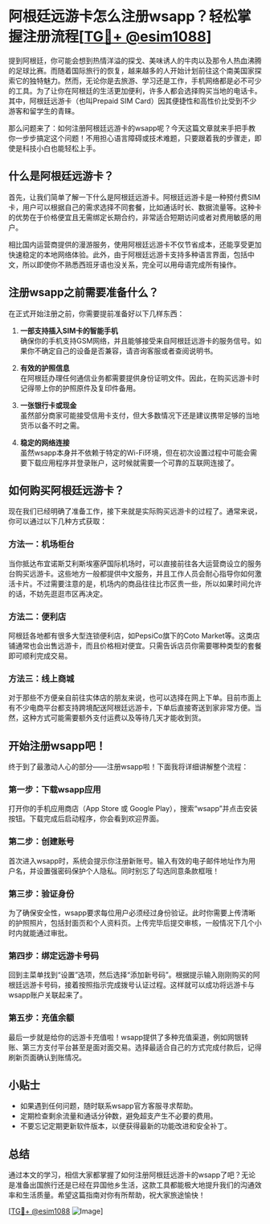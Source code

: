 # 阿根廷远游卡怎么注册wsapp？轻松掌握注册流程[[TG💪+ @esim1088](https://t.me/s/esim1088)]

提到阿根廷，你可能会想到热情洋溢的探戈、美味诱人的牛肉以及那令人热血沸腾的足球比赛。而随着国际旅行的恢复，越来越多的人开始计划前往这个南美国家探索它的独特魅力。然而，无论你是去旅游、学习还是工作，手机网络都是必不可少的工具。为了让你在阿根廷的生活更加便利，许多人都会选择购买当地的电话卡。其中，阿根廷远游卡（也叫Prepaid SIM Card）因其便捷性和高性价比受到不少游客和留学生的青睐。

那么问题来了：如何注册阿根廷远游卡的wsapp呢？今天这篇文章就来手把手教你一步步搞定这个问题！不用担心语言障碍或技术难题，只要跟着我的步骤走，即使是科技小白也能轻松上手。

## 什么是阿根廷远游卡？

首先，让我们简单了解一下什么是阿根廷远游卡。阿根廷远游卡是一种预付费SIM卡，用户可以根据自己的需求选择不同套餐，比如通话时长、数据流量等。这种卡的优势在于价格便宜且无需绑定长期合约，非常适合短期访问或者对费用敏感的用户。

相比国内运营商提供的漫游服务，使用阿根廷远游卡不仅节省成本，还能享受更加快速稳定的本地网络体验。此外，由于阿根廷远游卡支持多种语言界面，包括中文，所以即使你不熟悉西班牙语也没关系，完全可以用母语完成所有操作。

## 注册wsapp之前需要准备什么？

在正式开始注册之前，你需要提前准备好以下几样东西：

1. **一部支持插入SIM卡的智能手机**  
   确保你的手机支持GSM网络，并且能够接受来自阿根廷远游卡的服务信号。如果你不确定自己的设备是否兼容，请咨询客服或者查阅说明书。

2. **有效的护照信息**  
   在阿根廷办理任何通信业务都需要提供身份证明文件。因此，在购买远游卡时记得带上你的护照原件及复印件备用。

3. **一张银行卡或现金**  
   虽然部分商家可能接受信用卡支付，但大多数情况下还是建议携带足够的当地货币以备不时之需。

4. **稳定的网络连接**  
   虽然wsapp本身并不依赖于特定的Wi-Fi环境，但在初次设置过程中可能会需要下载应用程序并登录账户，这时候就需要一个可靠的互联网连接了。

## 如何购买阿根廷远游卡？

现在我们已经明确了准备工作，接下来就是实际购买远游卡的过程了。通常来说，你可以通过以下几种方式获取：

### 方法一：机场柜台
当你抵达布宜诺斯艾利斯埃塞萨国际机场时，可以直接前往各大运营商设立的服务台购买远游卡。这些地方一般都提供中文服务，并且工作人员会耐心指导你如何激活卡片。不过需要注意的是，机场内的商品往往比市区贵一些，所以如果时间允许的话，不妨先逛逛市区再决定。

### 方法二：便利店
阿根廷各地都有很多大型连锁便利店，如PepsiCo旗下的Coto Market等。这类店铺通常也会出售远游卡，而且价格相对便宜。只需告诉店员你需要哪种类型的套餐即可顺利完成交易。

### 方法三：线上商城
对于那些不方便亲自前往实体店的朋友来说，也可以选择在网上下单。目前市面上有不少电商平台都支持跨境配送阿根廷远游卡，下单后直接寄送到家非常方便。当然，这种方式可能需要额外支付运费以及等待几天才能收到货。

## 开始注册wsapp吧！

终于到了最激动人心的部分——注册wsapp啦！下面我将详细讲解整个流程：

### 第一步：下载wsapp应用
打开你的手机应用商店（App Store 或 Google Play），搜索“wsapp”并点击安装按钮。下载完成后启动程序，你会看到欢迎界面。

### 第二步：创建账号
首次进入wsapp时，系统会提示你注册新账号。输入有效的电子邮件地址作为用户名，并设置强密码保护个人隐私。同时别忘了勾选同意条款框哦！

### 第三步：验证身份
为了确保安全性，wsapp要求每位用户必须经过身份验证。此时你需要上传清晰的护照照片，包括封面页和个人资料页。上传完毕后提交审核，一般情况下几个小时内就能通过审批。

### 第四步：绑定远游卡号码
回到主菜单找到“设置”选项，然后选择“添加新号码”。根据提示输入刚刚购买的阿根廷远游卡号码，接着按照指示完成拨号认证过程。这样就可以成功将远游卡与wsapp账户关联起来了。

### 第五步：充值余额
最后一步就是给你的远游卡充值啦！wsapp提供了多种充值渠道，例如网银转账、第三方支付平台甚至是面对面交易。选择最适合自己的方式完成付款后，记得刷新页面确认到账情况。

## 小贴士

- 如果遇到任何问题，随时联系wsapp官方客服寻求帮助。
- 定期检查剩余流量和通话分钟数，避免超支产生不必要的费用。
- 不要忘记定期更新软件版本，以便获得最新的功能改进和安全补丁。

## 总结

通过本文的学习，相信大家都掌握了如何注册阿根廷远游卡的wsapp了吧？无论是准备出国旅行还是已经在异国他乡生活，这款工具都能极大地提升我们的沟通效率和生活质量。希望这篇指南对你有所帮助，祝大家旅途愉快！

[[TG💪+ @esim1088](https://t.me/s/esim1088) ![Image](https://i.postimg.cc/4NQfJmqS/Snipaste-2025-05-13-00-14-12.png)]